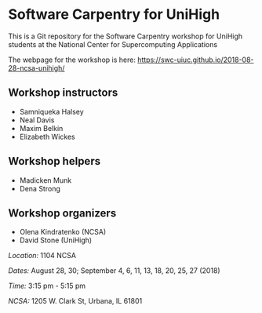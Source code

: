 # Software Carpentry for UniHigh

This is a Git repository for the Software Carpentry workshop for UniHigh students at the National Center for Supercomputing Applications

The webpage for the workshop is here: <https://swc-uiuc.github.io/2018-08-28-ncsa-unihigh/>

## Workshop instructors

* Samniqueka Halsey
* Neal Davis
* Maxim Belkin
* Elizabeth Wickes

## Workshop helpers

* Madicken Munk
* Dena Strong

## Workshop organizers

* Olena Kindratenko (NCSA)
* David Stone (UniHigh)

*Location:* 1104 NCSA

*Dates:* August 28, 30; September 4, 6, 11, 13, 18, 20, 25, 27 (2018)

*Time:* 3:15 pm - 5:15 pm

*NCSA:* 1205 W. Clark St, Urbana, IL 61801
